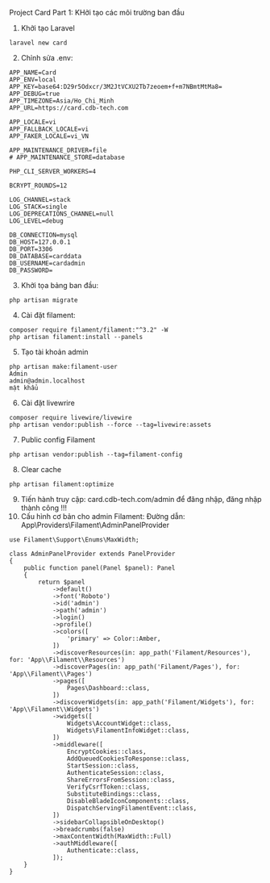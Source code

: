 Project Card
Part 1: KHởi tạo các môi trường ban đầu
1. Khởi tạo Laravel
```
laravel new card
```
2. Chỉnh sửa .env:
```
APP_NAME=Card
APP_ENV=local
APP_KEY=base64:D29r5Odxcr/3M2JtVCXU2Tb7zeoem+f+m7NBmtMtMa8=
APP_DEBUG=true
APP_TIMEZONE=Asia/Ho_Chi_Minh
APP_URL=https://card.cdb-tech.com

APP_LOCALE=vi
APP_FALLBACK_LOCALE=vi
APP_FAKER_LOCALE=vi_VN

APP_MAINTENANCE_DRIVER=file
# APP_MAINTENANCE_STORE=database

PHP_CLI_SERVER_WORKERS=4

BCRYPT_ROUNDS=12

LOG_CHANNEL=stack
LOG_STACK=single
LOG_DEPRECATIONS_CHANNEL=null
LOG_LEVEL=debug

DB_CONNECTION=mysql
DB_HOST=127.0.0.1
DB_PORT=3306
DB_DATABASE=carddata
DB_USERNAME=cardadmin
DB_PASSWORD=
```
3. Khởi tọa bảng ban đầu:
```
php artisan migrate
```

4. Cài đặt filament:
```
composer require filament/filament:"^3.2" -W
php artisan filament:install --panels
```

5. Tạo tài khoản admin
```
php artisan make:filament-user
Admin
admin@admin.localhost
mật khẩu
```

6. Cài đặt livewrire
```
composer require livewire/livewire
php artisan vendor:publish --force --tag=livewire:assets
```

7. Public config Filament
```
php artisan vendor:publish --tag=filament-config
```
8. Clear cache
```
php artisan filament:optimize
```

9. Tiến hành truy cập: card.cdb-tech.com/admin để đăng nhập, đăng nhập thành công !!!
10. Cấu hình cơ bản cho admin Filament: Đường dẫn: App\Providers\Filament\AdminPanelProvider
```
use Filament\Support\Enums\MaxWidth;

class AdminPanelProvider extends PanelProvider
{
    public function panel(Panel $panel): Panel
    {
        return $panel
            ->default()
            ->font('Roboto')
            ->id('admin')
            ->path('admin')
            ->login()
            ->profile()
            ->colors([
                'primary' => Color::Amber,
            ])
            ->discoverResources(in: app_path('Filament/Resources'), for: 'App\\Filament\\Resources')
            ->discoverPages(in: app_path('Filament/Pages'), for: 'App\\Filament\\Pages')
            ->pages([
                Pages\Dashboard::class,
            ])
            ->discoverWidgets(in: app_path('Filament/Widgets'), for: 'App\\Filament\\Widgets')
            ->widgets([
                Widgets\AccountWidget::class,
                Widgets\FilamentInfoWidget::class,
            ])
            ->middleware([
                EncryptCookies::class,
                AddQueuedCookiesToResponse::class,
                StartSession::class,
                AuthenticateSession::class,
                ShareErrorsFromSession::class,
                VerifyCsrfToken::class,
                SubstituteBindings::class,
                DisableBladeIconComponents::class,
                DispatchServingFilamentEvent::class,
            ])
            ->sidebarCollapsibleOnDesktop()
            ->breadcrumbs(false)
            ->maxContentWidth(MaxWidth::Full)
            ->authMiddleware([
                Authenticate::class,
            ]);
    }
}
```
